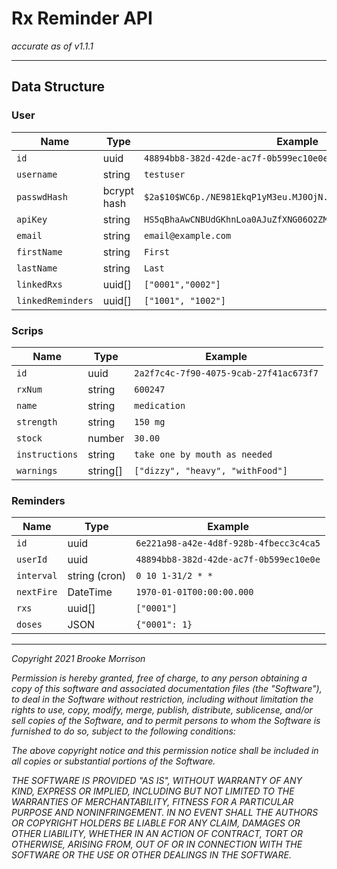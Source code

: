 # Rx Reminder API

*accurate as of v1.1.1*

-----
## Data Structure

### User

| Name              | Type        | Example                                                        |
| ----------------- | ----------- | -------------------------------------------------------------- |
| `id`              | uuid        | `48894bb8-382d-42de-ac7f-0b599ec10e0e`                         |
| `username`        | string      | `testuser`                                                     |
| `passwdHash`      | bcrypt hash | `$2a$10$WC6p./NE981EkqP1yM3eu.MJ0OjN.Yhzq44zCdt6lyStgzRQNP1tm` |
| `apiKey`          | string      | `HS5qBhaAwCNBUdGKhnLoa0AJuZfXNG06O2ZM7vWM76+2F4yyko2=`         |
| `email`           | string      | `email@example.com`                                            |
| `firstName`       | string      | `First`                                                        |
| `lastName`        | string      | `Last`                                                         |
| `linkedRxs`       | uuid[]      | `["0001","0002"]`                                              |
| `linkedReminders` | uuid[]      | `["1001", "1002"]`                                             |

### Scrips

| Name           | Type     | Example                                |
| -------------- | -------- | -------------------------------------- |
| `id`           | uuid     | `2a2f7c4c-7f90-4075-9cab-27f41ac673f7` |
| `rxNum`        | string   | `600247`                               |
| `name`         | string   | `medication`                           |
| `strength`     | string   | `150 mg`                               |
| `stock`        | number   | `30.00`                                |
| `instructions` | string   | `take one by mouth as needed`          |
| `warnings`     | string[] | `["dizzy", "heavy", "withFood"]`       |

### Reminders

| Name       | Type          | Example                                |
| ---------- | ------------- | -------------------------------------- |
| `id`       | uuid          | `6e221a98-a42e-4d8f-928b-4fbecc3c4ca5` |
| `userId`   | uuid          | `48894bb8-382d-42de-ac7f-0b599ec10e0e` |
| `interval` | string (cron) | `0 10 1-31/2 * *`                      |
| `nextFire` | DateTime      | `1970-01-01T00:00:00.000`              |
| `rxs`      | uuid[]        | `["0001"]`                             |
| `doses`    | JSON          | `{"0001": 1}`                          |

-----
*Copyright 2021 Brooke Morrison*

*Permission is hereby granted, free of charge, to any person obtaining a copy of this software and associated documentation files (the "Software"), to deal in the Software without restriction, including without limitation the rights to use, copy, modify, merge, publish, distribute, sublicense, and/or sell copies of the Software, and to permit persons to whom the Software is furnished to do so, subject to the following conditions:*

*The above copyright notice and this permission notice shall be included in all copies or substantial portions of the Software.*

*THE SOFTWARE IS PROVIDED "AS IS", WITHOUT WARRANTY OF ANY KIND, EXPRESS OR IMPLIED, INCLUDING BUT NOT LIMITED TO THE WARRANTIES OF MERCHANTABILITY, FITNESS FOR A PARTICULAR PURPOSE AND NONINFRINGEMENT. IN NO EVENT SHALL THE AUTHORS OR COPYRIGHT HOLDERS BE LIABLE FOR ANY CLAIM, DAMAGES OR OTHER LIABILITY, WHETHER IN AN ACTION OF CONTRACT, TORT OR OTHERWISE, ARISING FROM, OUT OF OR IN CONNECTION WITH THE SOFTWARE OR THE USE OR OTHER DEALINGS IN THE SOFTWARE.*